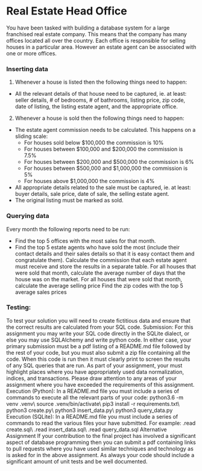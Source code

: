 # Real Estate Head Office
You have been tasked with building a database system for a large franchised real
estate company. This means that the company has many offices located all over
the country. Each office is responsible for selling houses in a particular area.
However an estate agent can be associated with one or more offices.

### Inserting data
1. Whenever a house is listed then the following things need to happen:
 -  All the relevant details of that house need to be captured, ie. at least: seller details, # of bedrooms, # of bathrooms, listing price, zip code, date of listing, the listing estate agent, and the appropriate office.
2. Whenever a house is sold then the following things need to happen:
 - The estate agent commission needs to be calculated. This happens on a sliding scale:
   - For houses sold below $100,000 the commission is 10%
   - For houses between $100,000 and $200,000 the commission is 7.5%
   - For houses between $200,000 and $500,000 the commission is 6%
   - For houses between $500,000 and $1,000,000 the commission is 5%
   - For houses above $1,000,000 the commission is 4%
 - All appropriate details related to the sale must be captured, ie. at least: buyer details, sale price, date of sale, the selling estate agent.
 - The original listing must be marked as sold.

### Querying data
Every month the following reports need to be run:
 - Find the top 5 offices with the most sales for that month.
 - Find the top 5 estate agents who have sold the most (include their contact details and their sales details so that it is easy contact them and congratulate them).
Calculate the commission that each estate agent must receive and store the results in a separate table.
For all houses that were sold that month, calculate the average number of days that the house was on the market.
For all houses that were sold that month, calculate the average selling price
Find the zip codes with the top 5 average sales prices

### Testing:
To test your solution you will need to create fictitious data and ensure that the correct results are calculated from your SQL code.
Submission:
For this assignment you may write your SQL code directly in the SQLite dialect, or else you may use SQLAlchemy and write python code. In either case, your primary submission must be a pdf listing of a README.md file followed by the rest of your code, but you must also submit a zip file containing all the code. When this code is run then it must clearly print to screen the results of any SQL queries that are run. As part of your assignment, your must highlight places where you have appropriately used data normalization, indices, and transactions. Please draw attention to any areas of your assignment where you have exceeded the requirements of this assignment.
Execution (Python):
In a README.md file you must include a series of commands to execute all the relevant parts of your code:
python3.6 -m venv .venv\ source .venv/bin/activate\ pip3 install -r requirements.txt\ python3 create.py\ python3 insert_data.py\ python3 query_data.py
Execution (SQLite):
In a README.md file you must include a series of commands to read the various files your have submitted. For example:
.read create.sql\ .read insert_data.sql\ .read query_data.sql
Alternative Assignment
If your contribution to the final project has involved a significant aspect of database programming then you can submit a pdf containing links to pull requests where you have used similar techniques and technology as is asked for in the above assignment. As always your code should include a significant amount of unit tests and be well documented.

